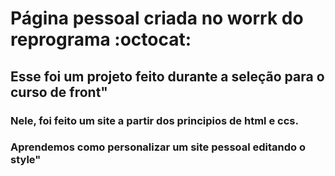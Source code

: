 # Página pessoal criada no worrk do reprograma :octocat:
## Esse foi um projeto feito durante a seleção para o curso de front"
### Nele, foi feito um site a partir dos principios de html e ccs.
### Aprendemos como personalizar um site pessoal editando o style"
###